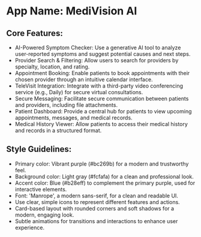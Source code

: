 # **App Name**: MediVision AI

## Core Features:

- AI-Powered Symptom Checker: Use a generative AI tool to analyze user-reported symptoms and suggest potential causes and next steps.
- Provider Search & Filtering: Allow users to search for providers by specialty, location, and rating.
- Appointment Booking: Enable patients to book appointments with their chosen provider through an intuitive calendar interface.
- TeleVisit Integration: Integrate with a third-party video conferencing service (e.g., Daily) for secure virtual consultations.
- Secure Messaging: Facilitate secure communication between patients and providers, including file attachments.
- Patient Dashboard: Provide a central hub for patients to view upcoming appointments, messages, and medical records.
- Medical History Viewer: Allow patients to access their medical history and records in a structured format.

## Style Guidelines:

- Primary color: Vibrant purple (#bc269b) for a modern and trustworthy feel.
- Background color: Light gray (#fcfafa) for a clean and professional look.
- Accent color: Blue (#b28eff) to complement the primary purple, used for interactive elements.
- Font: 'Manrope', a modern sans-serif, for a clean and readable UI.
- Use clear, simple icons to represent different features and actions.
- Card-based layout with rounded corners and soft shadows for a modern, engaging look.
- Subtle animations for transitions and interactions to enhance user experience.